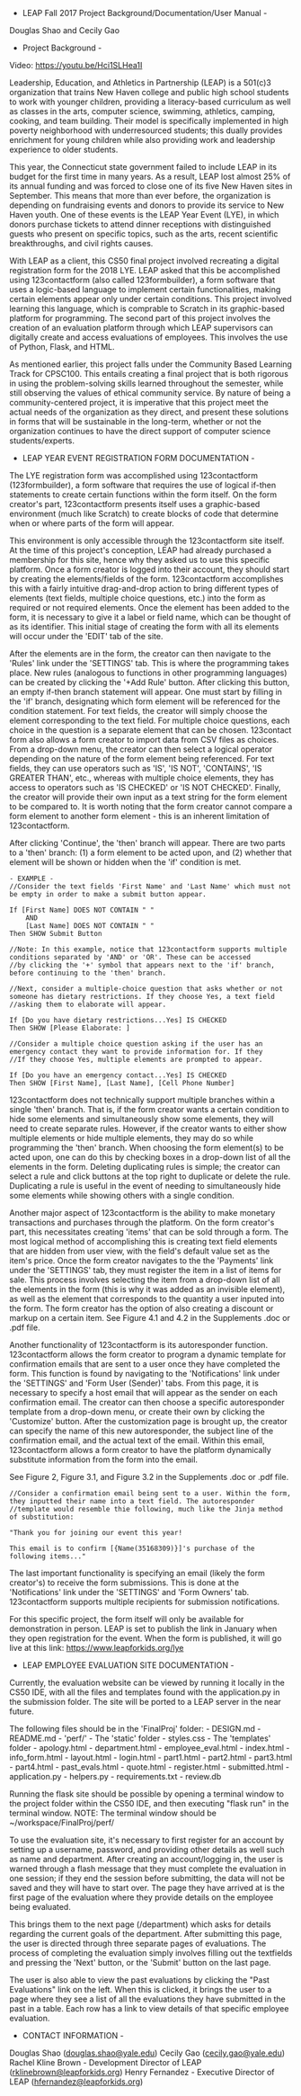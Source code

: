 - LEAP Fall 2017 Project Background/Documentation/User Manual -

Douglas Shao and Cecily Gao

- Project Background -

Video: https://youtu.be/Hci1SLHea1I

Leadership, Education, and Athletics in Partnership (LEAP) is a 501(c)3 organization that trains New Haven college and public high school
students to work with younger children, providing a literacy-based curriculum as well as classes in the arts, computer science,
swimming, athletics, camping, cooking, and team building. Their model is specifically implemented in high poverty neighborhood with
underresourced students; this dually provides enrichment for young children while also providing work and leadership experience to
older students.

This year, the Connecticut state government failed to include LEAP in its budget for the first time in many years. As a result, LEAP
lost almost 25% of its annual funding and was forced to close one of its five New Haven sites in September. This means that more than
ever before, the organization is depending on fundraising events and donors to provide its service to New Haven youth. One of these
events is the LEAP Year Event (LYE), in which donors purchase tickets to attend dinner receptions with distinguished guests who present on
specific topics, such as the arts, recent scientific breakthroughs, and civil rights causes.

With LEAP as a client, this CS50 final project involved recreating a digital registration form for the 2018 LYE. LEAP asked that this
be accomplished using 123contactform (also called 123formbuilder), a form software that uses a logic-based language to implement certain
functionalities, making certain elements appear only under certain conditions. This project involved learning this language, which is
comprable to Scratch in its graphic-based platform for programming. The second part of this project involves the creation of an evaluation
platform through which LEAP supervisors can digitally create and access evaluations of employees. This involves the use of Python, Flask,
and HTML.

As mentioned earlier, this project falls under the Community Based Learning Track for CPSC100. This entails creating a final project
that is both rigorous in using the problem-solving skills learned throughout the semester, while still observing the values of ethical
community service. By nature of being a community-centered project, it is imperative that this project meet the actual needs of the
organization as they direct, and present these solutions in forms that will be sustainable in the long-term, whether or not the organization
continues to have the direct support of computer science students/experts.

- LEAP YEAR EVENT REGISTRATION FORM DOCUMENTATION -

The LYE registration form was accomplished using 123contactform (123formbuilder), a form software that requires the use of logical if-then
statements to create certain functions within the form itself. On the form creator's part, 123contactform presents itself uses a graphic-based
environment (much like Scratch) to create blocks of code that determine when or where parts of the form will appear.

This environment is only accessible through the 123contactform site itself. At the time of this project's conception, LEAP had already
purchased a membership for this site, hence why they asked us to use this specific platform. Once a form creator is logged into their
account, they should start by creating the elements/fields of the form. 123contactform accomplishes this with a fairly intuitive
drag-and-drop action to bring different types of elements (text fields, multiple choice questions, etc.) into the form as required or
not required elements. Once the element has been added to the form, it is necessary to give it a label or field name, which can be thought
of as its identifier. This initial stage of creating the form with all its elements will occur under the 'EDIT' tab of the site.

After the elements are in the form, the creator can then navigate to the 'Rules' link under the 'SETTINGS' tab. This is where the programming
takes place. New rules (analogous to functions in other programming languages) can be created by clicking the '+Add Rule' button. After
clicking this button, an empty if-then branch statement will appear. One must start by filling in the 'if' branch, designating which
form element will be referenced for the condition statement. For text fields, the creator will simply choose the element corresponding
to the text field. For multiple choice questions, each choice in the question is a separate element that can be chosen. 123contact form
also allows a form creator to import data from CSV files as choices. From a drop-down menu, the creator can then select a logical operator
depending on the nature of the form element being referenced. For text fields, they can use operators such as 'IS', 'IS NOT', 'CONTAINS',
'IS GREATER THAN', etc., whereas with multiple choice elements, they has access to operators such as 'IS CHECKED' or 'IS NOT CHECKED'.
Finally, the creator will provide their own input as a text string for the form element to be compared to. It is worth noting that the
form creator cannot compare a form element to another form element - this is an inherent limitation of 123contactform.

After clicking 'Continue', the 'then' branch will appear. There are two parts to a 'then' branch: (1) a form element to be acted upon,
and (2) whether that element will be shown or hidden when the 'if' condition is met.

    - EXAMPLE -
    //Consider the text fields 'First Name' and 'Last Name' which must not be empty in order to make a submit button appear.

    If [First Name] DOES NOT CONTAIN " "
        AND
        [Last Name] DOES NOT CONTAIN " "
    Then SHOW Submit Button

    //Note: In this example, notice that 123contactform supports multiple conditions separated by 'AND' or 'OR'. These can be accessed
    //by clicking the '+' symbol that appears next to the 'if' branch, before continuing to the 'then' branch.

    //Next, consider a multiple-choice question that asks whether or not someone has dietary restrictions. If they choose Yes, a text field
    //asking them to elaborate will appear.

    If [Do you have dietary restrictions...Yes] IS CHECKED
    Then SHOW [Please Elaborate: ]

    //Consider a multiple choice question asking if the user has an emergency contact they want to provide information for. If they
    //If they choose Yes, multiple elements are prompted to appear.

    If [Do you have an emergency contact...Yes] IS CHECKED
    Then SHOW [First Name], [Last Name], [Cell Phone Number]

123contactform does not technically support multiple branches within a single 'then' branch. That is, if the form creator wants a certain
condition to hide some elements and simultaneously show some elements, they will need to create separate rules. However, if the creator
wants to either show multiple elements or hide multiple elements, they may do so while programming the 'then' branch. When choosing the
form element(s) to be acted upon, one can do this by checking boxes in a drop-down list of all the elements in the form. Deleting
duplicating rules is simple; the creator can select a rule and click buttons at the top right to duplicate or delete the rule. Duplicating
a rule is useful in the event of needing to simultaneously hide some elements while showing others with a single condition.

Another major aspect of 123contactform is the ability to make monetary transactions and purchases through the platform. On the form
creator's part, this necessitates creating 'items' that can be sold through a form. The most logical method of accomplishing this is
creating text field elements that are hidden from user view, with the field's default value set as the item's price. Once the form creator
navigates to the the 'Payments' link under the 'SETTINGS' tab, they must register the item in a list of items for sale. This process
involves selecting the item from a drop-down list of all the elements in the form (this is why it was added as an invisible element),
as well as the element that corresponds to the quantity a user inputed into the form. The form creator has the option of also creating
a discount or markup on a certain item. See Figure 4.1 and 4.2 in the Supplements .doc or .pdf file.

Another functionality of 123contactform is its autoresponder function. 123contactform allows the form creator to program a
dynamic template for confirmation emails that are sent to a user once they have completed the form. This function is found by navigating
to the 'Notifications' link under the 'SETTINGS' and 'Form User (Sender)' tabs. From this page, it is necessary to specify a host email
that will appear as the sender on each confirmation email. The creator can then choose a specific autoresponder template from a drop-down
menu, or create their own by clicking the 'Customize' button. After the customization page is brought up, the creator can specify the
name of this new autoresponder, the subject line of the confirmation email, and the actual text of the email. Within this email,
123contactform allows a form creator to have the platform dynamically substitute information from the form into the email.

See Figure 2, Figure 3.1, and Figure 3.2 in the Supplements .doc or .pdf file.

    //Consider a confirmation email being sent to a user. Within the form, they inputted their name into a text field. The autoresponder
    //template would resemble thie following, much like the Jinja method of substitution:

    "Thank you for joining our event this year!

    This email is to confirm [{Name(35168309)}]'s purchase of the following items..."

The last important functionality is specifying an email (likely the form creator's) to receive the form submissions. This is done at
the 'Notifications' link under the 'SETTINGS' and 'Form Owners' tab. 123contactform supports multiple recipients for submission notifications.

For this specific project, the form itself will only be available for demonstration in person. LEAP is set to publish the link in January
when they open registration for the event. When the form is published, it will go live at this link: https://www.leapforkids.org/lye

- LEAP EMPLOYEE EVALUATION SITE DOCUMENTATION -

Currently, the evaluation website can be viewed by running it locally in the CS50 IDE, with all the files and templates found with the
application.py in the submission folder. The site will be ported to a LEAP server in the near future.

The following files should be in the 'FinalProj' folder:
    - DESIGN.md
    - README.md
    - 'perf/'
        - The 'static' folder
            - styles.css
        - The 'templates' folder
            - apology.html
            - department.html
            - employee_eval.html
            - index.html
            - info_form.html
            - layout.html
            - login.html
            - part1.html
            - part2.html
            - part3.html
            - part4.html
            - past_evals.html
            - quote.html
            - register.html
            - submitted.html
        - application.py
        - helpers.py
        - requirements.txt
        - review.db

Running the flask site should be possible by opening a terminal window to the project folder within the CS50 IDE, and then executing
"flask run" in the terminal window. NOTE: The terminal window should be ~/workspace/FinalProj/perf/

To use the evaluation site, it's necessary to first register for an account by setting up a username, password, and providing other
details as well such as name and department. After creating an account/logging in, the user is warned through a flash message that they
must complete the evaluation in one session; if they end the session before submitting, the data will not be saved and they will have
to start over. The page they have arrived at is the first page of the evaluation where they provide details on the employee being evaluated.

This brings them to the next page (/department) which asks for details regarding the current goals of the department. After submitting
this page, the user is directed through three separate pages of evaluations. The process of completing the evaluation simply involves
filling out the textfields and pressing the 'Next' button, or the 'Submit' button on the last page.

The user is also able to view the past evaluations by clicking the "Past Evaluations" link on the left. When this is clicked, it brings
the user to a page where they see a list of all the evaluations they have submitted in the past in a table. Each row has a link to view
details of that specific employee evaluation.


- CONTACT INFORMATION -

Douglas Shao (douglas.shao@yale.edu)
Cecily Gao (cecily.gao@yale.edu)
Rachel Kline Brown - Development Director of LEAP (rklinebrown@leapforkids.org)
Henry Fernandez - Executive Director of LEAP (hfernandez@leapforkids.org)

